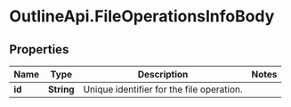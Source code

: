 # OutlineApi.FileOperationsInfoBody

## Properties
Name | Type | Description | Notes
------------ | ------------- | ------------- | -------------
**id** | **String** | Unique identifier for the file operation. | 
